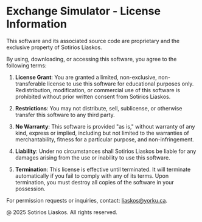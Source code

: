 # Exchange Simulator - License Information

This software and its associated source code are proprietary and the exclusive property of Sotirios Liaskos. 

By using, downloading, or accessing this software, you agree to the following terms:

1. **License Grant**: You are granted a limited, non-exclusive, non-transferable license to use this software for educational purposes only. Redistribution, modification, or commercial use of this software is prohibited without prior written consent from Sotirios Liaskos.

2. **Restrictions**: You may not distribute, sell, sublicense, or otherwise transfer this software to any third party.

3. **No Warranty**: This software is provided "as is," without warranty of any kind, express or implied, including but not limited to the warranties of merchantability, fitness for a particular purpose, and non-infringement.

4. **Liability**: Under no circumstances shall Sotirios Liaskos be liable for any damages arising from the use or inability to use this software.

5. **Termination**: This license is effective until terminated. It will terminate automatically if you fail to comply with any of its terms. Upon termination, you must destroy all copies of the software in your possession.

For permission requests or inquiries, contact: liaskos@yorku.ca.

@ 2025 Sotirios Liaskos. All rights reserved.
